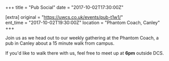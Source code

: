 +++
title = "Pub Social"
date = "2017-10-02T17:30:00Z"

[extra]
original = "https://uwcs.co.uk/events/pub-t1w1/"    
ent_time = "2017-10-02T19:30:00Z"
location = "Phantom Coach, Canley"
+++

Join us as we head out to our weekly gathering at the Phantom Coach, a pub in Canley about a 15 minute walk from campus.

  

If you'd like to walk there with us, feel free to meet up at **6pm** outside DCS.

